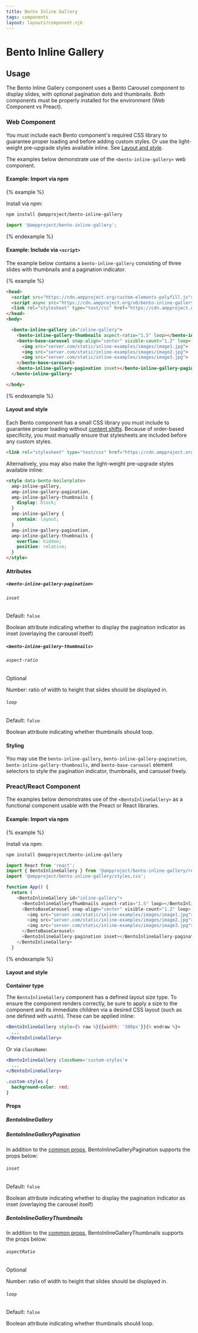 ```yaml
---
title: Bento Inline Gallery
tags: components
layout: layouts/component.njk
---
```

# Bento Inline Gallery

## Usage

The Bento Inline Gallery component uses a Bento Carousel component to display slides, with optional pagination dots and thumbnails. Both components must be properly installed for the environment (Web Component vs Preact).

### Web Component

You must include each Bento component's required CSS library to guarantee proper loading and before adding custom styles. Or use the light-weight pre-upgrade styles available inline. See [Layout and style](#layout-and-style).

The examples below demonstrate use of the `<bento-inline-gallery>` web component.

#### Example: Import via npm

{% example %}

Install via npm:

```bash
npm install @ampproject/bento-inline-gallery
```

```javascript
import '@ampproject/bento-inline-gallery';
```

{% endexample %}

#### Example: Include via `<script>`

The example below contains a `bento-inline-gallery` consisting of three slides with thumbnails and a pagination indicator.

{% example %}

```html
<head>
  <script src="https://cdn.ampproject.org/custom-elements-polyfill.js"></script>
  <script async src="https://cdn.ampproject.org/v0/bento-inline-gallery-1.0.js"></script>
  <link rel="stylesheet" type="text/css" href="https://cdn.ampproject.org/v0/amp-inline-gallery-1.0.css">
</head>
<body>

  <bento-inline-gallery id="inline-gallery">
    <bento-inline-gallery-thumbnails aspect-ratio="1.5" loop></bento-inline-gallery-thumbnails>
    <bento-base-carousel snap-align="center" visible-count="1.2" loop>
      <img src="server.com/static/inline-examples/images/image1.jpg">
      <img src="server.com/static/inline-examples/images/image2.jpg">
      <img src="server.com/static/inline-examples/images/image3.jpg">
    </bento-base-carousel>
    <bento-inline-gallery-pagination inset></bento-inline-gallery-pagination>
  </bento-inline-gallery>

</body>
```

{% endexample %}

#### Layout and style

Each Bento component has a small CSS library you must include to guarantee proper loading without [content shifts](https://web.dev/cls/). Because of order-based specificity, you must manually ensure that stylesheets are included before any custom styles.

```html
<link rel="stylesheet" type="text/css" href="https://cdn.ampproject.org/v0/amp-inline-gallery-1.0.css">
```

Alternatively, you may also make the light-weight pre-upgrade styles available inline:

```html
<style data-bento-boilerplate>
  amp-inline-gallery,
  amp-inline-gallery-pagination,
  amp-inline-gallery-thumbnails {
    display: block;
  }
  amp-inline-gallery {
    contain: layout;
  }
  amp-inline-gallery-pagination,
  amp-inline-gallery-thumbnails {
    overflow: hidden;
    position: relative;
  }
</style>
```

#### Attributes

##### `<bento-inline-gallery-pagination>`

###### `inset`

Default: `false`

Boolean attribute indicating whether to display the pagination indicator as inset (overlaying the carousel itself)

##### `<bento-inline-gallery-thumbnails>`

###### `aspect-ratio`

Optional

Number: ratio of width to height that slides should be displayed in.

###### `loop`

Default: `false`

Boolean attribute indicating whether thumbnails should loop.

#### Styling

You may use the `bento-inline-gallery`, `bento-inline-gallery-pagination`, `bento-inline-gallery-thumbnails`, and `bento-base-carousel` element selectors to style the pagination indicator, thumbnails, and carousel freely.

### Preact/React Component

The examples below demonstrates use of the `<BentoInlineGallery>` as a functional component usable with the Preact or React libraries.

#### Example: Import via npm

{% example %}

Install via npm:

```bash
npm install @ampproject/bento-inline-gallery
```

```javascript
import React from 'react';
import { BentoInlineGallery } from '@ampproject/bento-inline-gallery/react';
import '@ampproject/bento-inline-gallery/styles.css';

function App() {
  return (
    <BentoInlineGallery id="inline-gallery">
      <BentoInlineGalleryThumbnails aspect-ratio="1.5" loop></BentoInlineGalleryThumbnails>
      <BentoBaseCarousel snap-align="center" visible-count="1.2" loop>
        <img src="server.com/static/inline-examples/images/image1.jpg">
        <img src="server.com/static/inline-examples/images/image2.jpg">
        <img src="server.com/static/inline-examples/images/image3.jpg">
      </BentoBaseCarousel>
      <BentoInlineGallery-pagination inset></BentoInlineGallery-pagination>
    </BentoInlineGallery>
  }
```

{% endexample %}

#### Layout and style

**Container type**

The `BentoInlineGallery` component has a defined layout size type. To ensure the component renders correctly, be sure to apply a size to the component and its immediate children via a desired CSS layout (such as one defined with `width`). These can be applied inline:

```jsx
<BentoInlineGallery style={% raw %}{{width: '300px'}}{% endraw %}>
  ...
</BentoInlineGallery>
```

Or via `className`:

```jsx
<BentoInlineGallery className='custom-styles'>
  ...
</BentoInlineGallery>
```

```css
.custom-styles {
  background-color: red;
}
```

#### Props

##### BentoInlineGallery

##### BentoInlineGalleryPagination

In addition to the [common props](../../../docs/spec/bento-common-props.md), BentoInlineGalleryPagination supports the props below:

###### `inset`

Default: `false`

Boolean attribute indicating whether to display the pagination indicator as inset (overlaying the carousel itself)

##### BentoInlineGalleryThumbnails

In addition to the [common props](../../../docs/spec/bento-common-props.md), BentoInlineGalleryThumbnails supports the props below:

###### `aspectRatio`

Optional

Number: ratio of width to height that slides should be displayed in.

###### `loop`

Default: `false`

Boolean attribute indicating whether thumbnails should loop.

